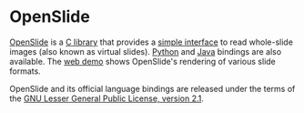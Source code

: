 # OpenSlide

[OpenSlide] is a [C library] that provides a [simple interface] to read
whole-slide images (also known as virtual slides).  [Python] and [Java]
bindings are also available.  The [web demo] shows OpenSlide's rendering
of various slide formats.

OpenSlide and its official language bindings are released under the
terms of the [GNU Lesser General Public License, version 2.1][license].

[OpenSlide]: https://openslide.org/
[C library]: https://github.com/openslide/openslide/
[simple interface]: https://openslide.org/api/openslide_8h.html
[Python]: https://github.com/openslide/openslide-python/
[Java]: https://github.com/openslide/openslide-java/
[web demo]: https://openslide.org/demo/
[license]: https://openslide.org/license/

